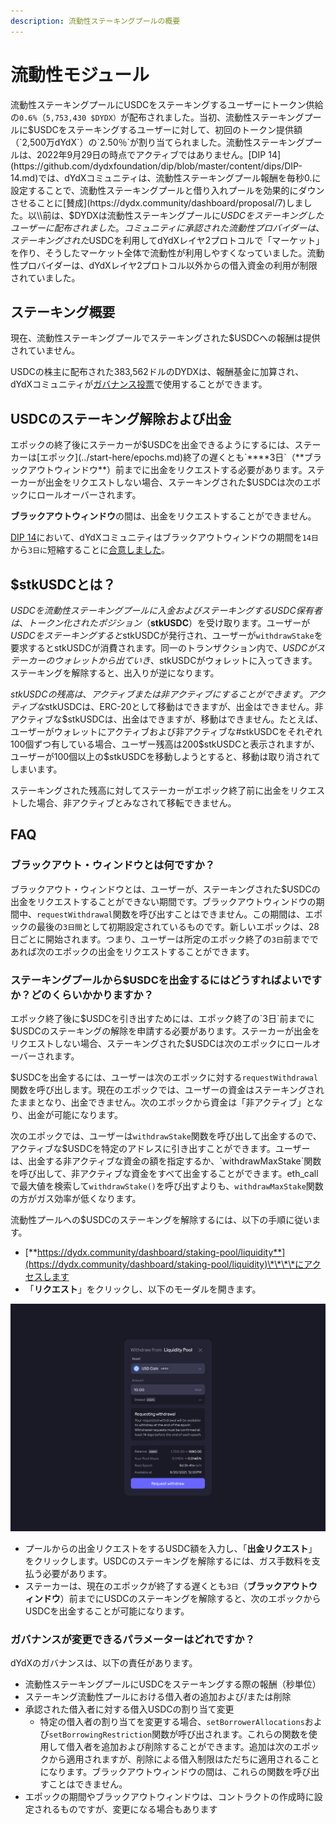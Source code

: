 ```yaml
---
description: 流動性ステーキングプールの概要
---
```


# 流動性モジュール

流動性ステーキングプールにUSDCをステーキングするユーザーにトークン供給の`0.6%`（`5,753,430 $DYDX）`が配布されました。当初、流動性ステーキングプールに$USDCをステーキングするユーザーに対して、初回のトークン提供額（`2,500万dYdX`）の`2.50％`が割り当てられました。流動性ステーキングプールは、2022年9月29日の時点でアクティブではありません。[DIP 14](https://github.com/dydxfoundation/dip/blob/master/content/dips/DIP-14.md)では、dYdXコミュニティは、流動性ステーキングプール報酬を毎秒0.に設定することで、流動性ステーキングプールと借り入れプールを効果的にダウンさせることに[賛成](https://dydx.community/dashboard/proposal/7)しました。以\\前は、$DYDXは流動性ステーキングプールに$USDCをステーキングしたユーザーに配布されました。コミュニティに承認された流動性プロバイダーは、ステーキングされた$USDCを利用してdYdXレイヤ2プロトコルで「マーケット」を作り、そうしたマーケット全体で流動性が利用しやすくなっていました。流動性プロバイダーは、dYdXレイヤ2プロトコル以外からの借入資金の利用が制限されていました。

## **ステーキング**概要

現在、流動性ステーキングプールでステーキングされた$USDCへの報酬は提供されていません。

USDCの株主に配布された383,562ドルのDYDXは、報酬基金に加算され、dYdXコミュニティが[ガバナンス投票](https://docs.dydx.community/dydx-governance/voting-and-governance/governance-parameters)で使用することができます。

## USDCのステーキング解除および出金

エポックの終了後にステーカーが$USDCを出金できるようにするには、ステーカーは[エポック](../start-here/epochs.md)終了の遅くとも`****3日`（**ブラックアウトウィンドウ**）前までに出金をリクエストする必要があります。ステーカーが出金をリクエストしない場合、ステーキングされた$USDCは次のエポックにロールオーバーされます。

**ブラックアウトウィンドウ**の間は、出金をリクエストすることができません。

[DIP 14](https://github.com/dydxfoundation/dip/blob/master/content/dips/DIP-14.md)において、dYdXコミュニティはブラックアウトウィンドウの期間を`14日`から`3日に`短縮することに[合意しました](https://dydx.community/dashboard/proposal/7)。

## $stkUSDCとは？

$USDCを流動性ステーキングプールに入金およびステーキングするUSDC保有者は、トークン化されたポジション（$**stkUSDC**）を受け取ります。ユーザーが$USDCをステーキングすると$stkUSDCが発行され、ユーザーが`withdrawStake`を要求するとstkUSDCが消費されます。同一のトランザクション内で、$USDCがステーカーのウォレットから出ていき、$stkUSDCがウォレットに入ってきます。ステーキングを解除すると、出入りが逆になります。

$stkUSDCの残高は、アクティブまたは非アクティブにすることができます。アクティブな$stkUSDCは、ERC-20として移動はできますが、出金はできません。非アクティブな$stkUSDCは、出金はできますが、移動はできません。たとえば、ユーザーがウォレットにアクティブおよび非アクティブな#stkUSDCをそれぞれ100個ずつ有している場合、ユーザー残高は200$stkUSDCと表示されますが、ユーザーが100個以上の$stkUSDCを移動しようとすると、移動は取り消されてしまいます。

ステーキングされた残高に対してステーカーがエポック終了前に出金をリクエストした場合、非アクティブとみなされて移転できません。

## FAQ

### ブラックアウト・ウィンドウとは何ですか？

ブラックアウト・ウィンドウとは、ユーザーが、ステーキングされた$USDCの出金をリクエストすることができない期間です。ブラックアウトウィンドウの期間中、`requestWithdrawal`関数を呼び出すことはできません。この期間は、エポックの最後の`3日間`として初期設定されているものです。新しいエポックは、28日ごとに開始されます。つまり、ユーザーは所定のエポック終了の`3日`前までであれば次のエポックの出金をリクエストすることができます。

### ステーキングプールから$USDCを出金するにはどうすればよいですか？どのくらいかかりますか？

エポック終了後に$USDCを引き出すためには、エポック終了の`3日`前までに$USDCのステーキングの解除を申請する必要があります。ステーカーが出金をリクエストしない場合、ステーキングされた$USDCは次のエポックにロールオーバーされます。

$USDCを出金するには、ユーザーは次のエポックに対する`requestWithdrawal`関数を呼び出します。現在のエポックでは、ユーザーの資金はステーキングされたままとなり、出金できません。次のエポックから資金は「非アクティブ」となり、出金が可能になります。

次のエポックでは、ユーザーは`withdrawStake`関数を呼び出して出金するので、アクティブな$USDCを特定のアドレスに引き出すことができます。ユーザーは、出金する非アクティブな資金の額を指定するか、\`withdrawMaxStake\`関数を呼び出して、非アクティブな資金をすべて出金することができます。eth\_callで最大値を検索して`withdrawStake()`を呼び出すよりも、`withdrawMaxStake`関数の方がガス効率が低くなります。

流動性プールへの$USDCのステーキングを解除するには、以下の手順に従います。

* [**https://dydx.community/dashboard/staking-pool/liquidity**](https://dydx.community/dashboard/staking-pool/liquidity)\*\*\*\*にアクセスします
* 「**リクエスト**」をクリックし、以下のモーダルを開きます。

![出金リクエスト](../.gitbook/assets/1-withdraw-from-liquidity-pool.png)

* プールからの出金リクエストをするUSDC額を入力し、「**出金リクエスト**」をクリックします。USDCのステーキングを解除するには、ガス手数料を支払う必要があります。
* ステーカーは、現在のエポックが終了する遅くとも`3日`（**ブラックアウトウィンドウ**）前までにUSDCのステーキングを解除すると、次のエポックからUSDCを出金することが可能になります。

### ガバナンスが変更できるパラメーターはどれですか？

dYdXのガバナンスは、以下の責任があります。

* 流動性ステーキングプールにUSDCをステーキングする際の報酬（秒単位）
* ステーキング流動性プールにおける借入者の追加および/または削除
* 承認された借入者に対する借入USDCの割り当て変更
  * 特定の借入者の割り当てを変更する場合、`setBorrowerAllocations`および`setBorrowingRestriction`関数が呼び出されます。これらの関数を使用して借入者を追加および削除することができます。追加は次のエポックから適用されますが、削除による借入制限はただちに適用されることになります。ブラックアウトウィンドウの間は、これらの関数を呼び出すことはできません。
* エポックの期間やブラックアウトウィンドウは、コントラクトの作成時に設定されるものですが、変更になる場合もあります
